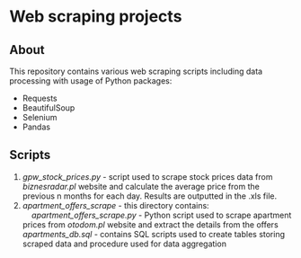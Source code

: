 # Web scraping projects

## About
This repository contains various web scraping scripts including data processing with usage of Python packages:
* Requests
* BeautifulSoup
* Selenium
* Pandas

## Scripts
1. *gpw_stock_prices.py* - script used to scrape stock prices data from *biznesradar.pl* website and calculate the average price from the previous n months for each day. Results are outputted in the .xls file.
2. *apartment_offers_scrape* - this directory contains:  
  &nbsp;&nbsp;&nbsp; *apartment_offers_scrape.py* - Python script used to scrape apartment prices from *otodom.pl* website and extract the details from the offers
  &nbsp;&nbsp;&nbsp; *apartments_db.sql* - contains SQL scripts used to create tables storing scraped data and procedure used for data aggregation
